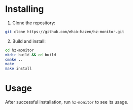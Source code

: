 # Installing

1. Clone the repository:
```bash
git clone https://github.com/ehab-hazen/hz-monitor.git
```

2. Build and install:
```bash
cd hz-monitor
mkdir build && cd build
cmake ..
make
make install
```

# Usage
After successful installation, run `hz-monitor` to see its usage.
